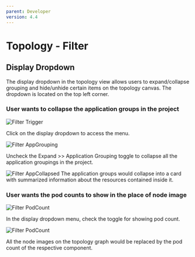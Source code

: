 ```yaml
---
parent: Developer
version: 4.4
---
```


# Topology - Filter

## Display Dropdown

The display dropdown in the topology view allows users to expand/collapse grouping and hide/unhide certain items on the topology canvas. The dropdown is located on the top left corner.

### User wants to collapse the application groups in the project

![Filter Trigger](/Users/vemishra/openshift-origin-design/designs/developer/topology-44/img/displaydropdown_access.png)

Click on the display dropdown to access the menu.

![Filter AppGrouping](/Users/vemishra/openshift-origin-design/designs/developer/topology-44/img/displaydropdown_applicationgrouping.png)

Uncheck the Expand >> Application Grouping toggle to collapse all the application groupings in the project.

![Filter AppCollapsed](/Users/vemishra/openshift-origin-design/designs/developer/topology-44/img/displaydropdown_applicationscollapsed.png)
The application groups would collapse into a card with summarized information about the resources contained inside it.

### User wants the pod counts to show in the place of node image

![Filter PodCount](/Users/vemishra/openshift-origin-design/designs/developer/topology-44/img/displaydropdown_podcounttrigger.png)

In the display dropdown menu, check the toggle for showing pod count.

![Filter PodCount](/Users/vemishra/openshift-origin-design/designs/developer/topology-44/img/displaydropdown_podcount.png)

All the node images on the topology graph would be replaced by the pod count of the respective component.
